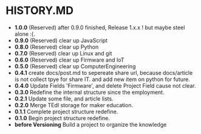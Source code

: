 # HISTORY.MD

- __1.0.0__ (Reserved) after 0.9.0 finished, Release 1.x.x ! but maybe steel alone :(.
- __0.9.0__ (Reserved) clear up JavaScript
- __0.8.0__ (Reserved) clear up Python
- __0.7.0__ (Reserved) clear up Linux and git
- __0.6.0__ (Reserved) clear up Firmware and IoT
- __0.5.0__ (Reserved) clear up ComputerEngineering
- __0.4.1__ create docs/post.md to sepereate share url, because docs/article is not collect tpye for share IT. and add new item on python for future.
- __0.4.0__ Update Fields 'Firmware', and delete Project Field cause not clear.
- __0.3.0__ Redefine the internal structure since the employment.
- __0.2.1__ Update some file, and article lists.
- __0.2.0__ Merge TEdI storage for maker education.
- __0.1.1__ Complete project structure redefine.
- __0.1.0__ Begin project structure redefine.
- __before Versioning__ Build a project to organize the knowledge

